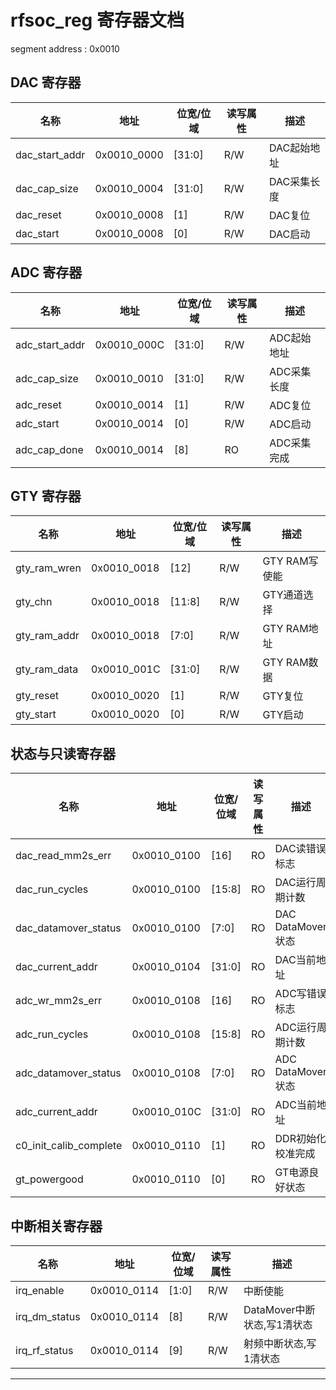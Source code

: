 
# rfsoc_reg 寄存器文档
segment address : 0x0010

## DAC 寄存器

| 名称           | 地址        | 位宽/位域 | 读写属性 | 描述        |
| -------------- | ----------- | --------- | -------- | ----------- |
| dac_start_addr | 0x0010_0000 | [31:0]    | R/W      | DAC起始地址 |
| dac_cap_size   | 0x0010_0004 | [31:0]    | R/W      | DAC采集长度 |
| dac_reset      | 0x0010_0008 | [1]       | R/W      | DAC复位     |
| dac_start      | 0x0010_0008 | [0]       | R/W      | DAC启动     |

## ADC 寄存器

| 名称           | 地址        | 位宽/位域 | 读写属性 | 描述        |
| -------------- | ----------- | --------- | -------- | ----------- |
| adc_start_addr | 0x0010_000C | [31:0]    | R/W      | ADC起始地址 |
| adc_cap_size   | 0x0010_0010 | [31:0]    | R/W      | ADC采集长度 |
| adc_reset      | 0x0010_0014 | [1]       | R/W      | ADC复位     |
| adc_start      | 0x0010_0014 | [0]       | R/W      | ADC启动     |
| adc_cap_done   | 0x0010_0014 | [8]       | RO       | ADC采集完成 |

## GTY 寄存器

| 名称         | 地址        | 位宽/位域 | 读写属性 | 描述          |
| ------------ | ----------- | --------- | -------- | ------------- |
| gty_ram_wren | 0x0010_0018 | [12]      | R/W      | GTY RAM写使能 |
| gty_chn      | 0x0010_0018 | [11:8]    | R/W      | GTY通道选择   |
| gty_ram_addr | 0x0010_0018 | [7:0]     | R/W      | GTY RAM地址   |
| gty_ram_data | 0x0010_001C | [31:0]    | R/W      | GTY RAM数据   |
| gty_reset    | 0x0010_0020 | [1]       | R/W      | GTY复位       |
| gty_start    | 0x0010_0020 | [0]       | R/W      | GTY启动       |

## 状态与只读寄存器

| 名称                   | 地址        | 位宽/位域 | 读写属性 | 描述              |
| ---------------------- | ----------- | --------- | -------- | ----------------- |
| dac_read_mm2s_err      | 0x0010_0100 | [16]      | RO       | DAC读错误标志     |
| dac_run_cycles         | 0x0010_0100 | [15:8]    | RO       | DAC运行周期计数   |
| dac_datamover_status   | 0x0010_0100 | [7:0]     | RO       | DAC DataMover状态 |
| dac_current_addr       | 0x0010_0104 | [31:0]    | RO       | DAC当前地址       |
| adc_wr_mm2s_err        | 0x0010_0108 | [16]      | RO       | ADC写错误标志     |
| adc_run_cycles         | 0x0010_0108 | [15:8]    | RO       | ADC运行周期计数   |
| adc_datamover_status   | 0x0010_0108 | [7:0]     | RO       | ADC DataMover状态 |
| adc_current_addr       | 0x0010_010C | [31:0]    | RO       | ADC当前地址       |
| c0_init_calib_complete | 0x0010_0110 | [1]       | RO       | DDR初始化校准完成 |
| gt_powergood           | 0x0010_0110 | [0]       | RO       | GT电源良好状态    |

## 中断相关寄存器

| 名称          | 地址        | 位宽/位域 | 读写属性 | 描述                        |
| ------------- | ----------- | --------- | -------- | --------------------------- |
| irq_enable    | 0x0010_0114 | [1:0]     | R/W      | 中断使能                    |
| irq_dm_status | 0x0010_0114 | [8]       | R/W      | DataMover中断状态,写1清状态 |
| irq_rf_status | 0x0010_0114 | [9]       | R/W      | 射频中断状态,写1清状态      |

---
